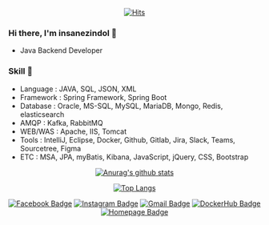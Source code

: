 <div align=center>

[![Hits](https://hits.seeyoufarm.com/api/count/incr/badge.svg?url=https%3A%2F%2Fgithub.com%2Finsanezindol&count_bg=%2379C83D&title_bg=%23525252&icon=spring.svg&icon_color=%2379C83D&title=hits&edge_flat=false)](https://hits.seeyoufarm.com)

</div>

### Hi there, I'm insanezindol 👋
- Java Backend Developer

### Skill 🤒
- Language : JAVA, SQL, JSON, XML
- Framework : Spring Framework, Spring Boot
- Database : Oracle, MS-SQL, MySQL, MariaDB, Mongo, Redis, elasticsearch
- AMQP : Kafka, RabbitMQ
- WEB/WAS : Apache, IIS, Tomcat
- Tools : IntelliJ, Eclipse, Docker, Github, Gitlab, Jira, Slack, Teams, Sourcetree, Figma
- ETC : MSA, JPA, myBatis, Kibana, JavaScript, jQuery, CSS, Bootstrap

<div align=center>

[![Anurag's github stats](https://github-readme-stats.vercel.app/api?username=insanezindol&show_icons=true&theme=dracula&hide=prs,contribs)](https://github.com/anuraghazra/github-readme-stats)

[![Top Langs](https://github-readme-stats.vercel.app/api/top-langs/?username=insanezindol&layout=compact&hide=javascript)](https://github.com/anuraghazra/github-readme-stats)

[![Facebook Badge](https://img.shields.io/badge/-Facebook-1877f2?style=flat-square&logo=facebook&logoColor=white&link=https://www.facebook.com/insanezindol)](https://www.facebook.com/insanezindol) 
[![Instagram Badge](https://img.shields.io/badge/-Instagram-dd2a7b?style=flat-square&logo=instagram&logoColor=white&link=https://www.instagram.com/leejinhyung90/)](https://www.instagram.com/leejinhyung90/) 
[![Gmail Badge](https://img.shields.io/badge/-Gmail-d14836?style=flat-square&logo=Gmail&logoColor=white&link=mailto:leejinhyung90@gmail.com)](mailto:leejinhyung90@gmail.com)
[![DockerHub Badge](https://img.shields.io/badge/-DockerHub-blue?style=flat-square&logo=Docker&logoColor=white&link=https://hub.docker.com/u/insanezindol)](https://hub.docker.com/u/insanezindol)
[![Homepage Badge](https://img.shields.io/badge/-Homepage-brightgreen?style=flat-square&logo=Google-Chrome&logoColor=white&link=http://insanezindol.dothome.co.kr)](http://insanezindol.dothome.co.kr)

</div>
